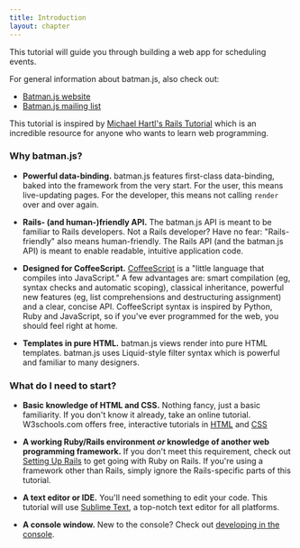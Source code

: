 ```yaml
---
title: Introduction
layout: chapter
---
```


This tutorial will guide you through building a web app for scheduling events.

For general information about batman.js, also check out:

- [Batman.js website](http://batmanjs.org)
- [Batman.js mailing list](https://groups.google.com/forum/#!forum/batmanjs)

This tutorial is inspired by [Michael Hartl's Rails Tutorial](http://ruby.railstutorial.org/) which is an incredible resource for anyone who wants to learn web programming.

### Why batman.js?

- __Powerful data-binding.__ batman.js features first-class data-binding, baked into the framework from the very start. For the user, this means live-updating pages. For the developer, this means not calling `render` over and over again.

- __Rails- (and human-)friendly API.__ The batman.js API is meant to be familiar to Rails developers. Not a Rails developer? Have no fear: "Rails-friendly" also means human-friendly. The Rails API (and the batman.js API) is meant to enable readable, intuitive application code.

- __Designed for CoffeeScript.__ [CoffeeScript](http://coffeescript.org/) is a "little language that compiles into JavaScript." A few advantages are: smart compilation (eg, syntax checks and automatic scoping), classical inheritance, powerful new features (eg, list comprehensions and destructuring assignment) and a clear, concise API. CoffeeScript syntax is inspired by Python, Ruby and JavaScript, so if you've ever programmed for the web, you should feel right at home.

- __Templates in pure HTML.__ batman.js views render into pure HTML templates. batman.js uses Liquid-style filter syntax which is powerful and familiar to many designers.

### What do I need to start?

- __Basic knowledge of HTML and CSS.__ Nothing fancy, just a basic familiarity. If you don't know it already, take an online tutorial. W3schools.com offers free, interactive tutorials in [HTML](http://www.w3schools.com/html/) and [CSS](http://www.w3schools.com/css/)

- __A working Ruby/Rails environment _or_ knowledge of another web programming framework.__ If you don't meet this requirement, check out [Setting Up Rails](#todo) to get going with Ruby on Rails. If you're using a framework other than Rails, simply ignore the Rails-specific parts of this tutorial.

- __A text editor or IDE.__ You'll need something to edit your code. This tutorial will use [Sublime Text](https://www.sublimetext.com), a top-notch text editor for all platforms.

- __A console window.__ New to the console? Check out [developing in the console](#todo).
